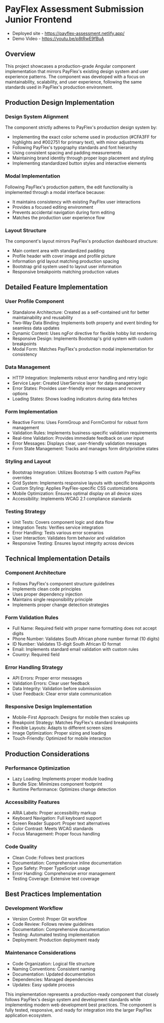 # PayFlex Assessment Submission Junior Frontend
- Deployed site - https://payflex-assessment.netlify.app/
- Demo Video - https://youtu.be/p8tRwE9fBuA

## Overview

This project showcases a production-grade Angular component implementation that mirrors PayFlex's existing design system and user experience patterns. The component was developed with a focus on maintainability, scalability, and user experience, following the same standards used in PayFlex's production environment.

## Production Design Implementation

### Design System Alignment
The component strictly adheres to PayFlex's production design system by:
- Implementing the exact color scheme used in production (#CFA3FF for highlights and #002751 for primary text), with minor adjustments
- Following PayFlex's typography standards and font hierarchy
- Using consistent spacing and padding measurements
- Maintaining brand identity through proper logo placement and styling
- Implementing standardized button styles and interactive elements

### Modal Implementation
Following PayFlex's production pattern, the edit functionality is implemented through a modal interface because:
- It maintains consistency with existing PayFlex user interactions
- Provides a focused editing environment
- Prevents accidental navigation during form editing
- Matches the production user experience flow

### Layout Structure
The component's layout mirrors PayFlex's production dashboard structure:
- Main content area with standardized padding
- Profile header with cover image and profile picture
- Information grid layout matching production spacing
- Bootstrap grid system used to layout user information
- Responsive breakpoints matching production values

## Detailed Feature Implementation

### User Profile Component
- Standalone Architecture: Created as a self-contained unit for better maintainability and reusability
- Two-Way Data Binding: Implements both property and event binding for seamless data updates
- Dynamic Content: Uses ngFor directive for flexible hobby list rendering
- Responsive Design: Implements Bootstrap's grid system with custom breakpoints
- Modal Form: Matches PayFlex's production modal implementation for consistency

### Data Management
- HTTP Integration: Implements robust error handling and retry logic
- Service Layer: Created UserService layer for data management
- Error States: Provides user-friendly error messages and recovery options
- Loading States: Shows loading indicators during data fetches

### Form Implementation
- Reactive Forms: Uses FormGroup and FormControl for robust form management
- Validation Rules: Implements business-specific validation requirements
- Real-time Validation: Provides immediate feedback on user input
- Error Messages: Displays clear, user-friendly validation messages
- Form State Management: Tracks and manages form dirty/pristine states

### Styling and Layout
- Bootstrap Integration: Utilizes Bootstrap 5 with custom PayFlex overrides
- Grid System: Implements responsive layouts with specific breakpoints
- Custom Styling: Applies PayFlex-specific CSS customizations
- Mobile Optimization: Ensures optimal display on all device sizes
- Accessibility: Implements WCAG 2.1 compliance standards

### Testing Strategy
- Unit Tests: Covers component logic and data flow
- Integration Tests: Verifies service integration
- Error Handling: Tests various error scenarios
- User Interaction: Validates form behavior and validation
- Responsive Testing: Ensures layout integrity across devices

## Technical Implementation Details

### Component Architecture
- Follows PayFlex's component structure guidelines
- Implements clean code principles
- Uses proper dependency injection
- Maintains single responsibility principle
- Implements proper change detection strategies

### Form Validation Rules
- Full Name: Required field with proper name formatting does not accept digits
- Phone Number: Validates South African phone number format (10 digits)
- ID Number: Validates 13-digit South African ID format
- Email: Implements standard email validation with custom rules
- Country: Required field

### Error Handling Strategy
- API Errors: Proper error messages
- Validation Errors: Clear user feedback
- Data Integrity: Validation before submission
- User Feedback: Clear error state communication

### Responsive Design Implementation
- Mobile-First Approach: Designs for mobile then scales up
- Breakpoint Strategy: Matches PayFlex's standard breakpoints
- Flexible Layouts: Adapts to different screen sizes
- Image Optimization: Proper sizing and loading
- Touch-Friendly: Optimized for mobile interaction

## Production Considerations

### Performance Optimization
- Lazy Loading: Implements proper module loading
- Bundle Size: Minimizes component footprint
- Runtime Performance: Optimizes change detection

### Accessibility Features
- ARIA Labels: Proper accessibility markup
- Keyboard Navigation: Full keyboard support
- Screen Reader Support: Proper text alternatives
- Color Contrast: Meets WCAG standards
- Focus Management: Proper focus handling

### Code Quality
- Clean Code: Follows best practices
- Documentation: Comprehensive inline documentation
- Type Safety: Proper TypeScript usage
- Error Handling: Comprehensive error management
- Testing Coverage: Extensive test coverage

## Best Practices Implementation

### Development Workflow
- Version Control: Proper Git workflow
- Code Review: Follows review guidelines
- Documentation: Comprehensive documentation
- Testing: Automated testing implementation
- Deployment: Production deployment ready

### Maintenance Considerations
- Code Organization: Logical file structure
- Naming Conventions: Consistent naming
- Documentation: Updated documentation
- Dependencies: Managed dependencies
- Updates: Easy update process

This implementation represents a production-ready component that closely follows PayFlex's design system and development standards while implementing modern web development best practices. The component is fully tested, responsive, and ready for integration into the larger PayFlex application ecosystem.
